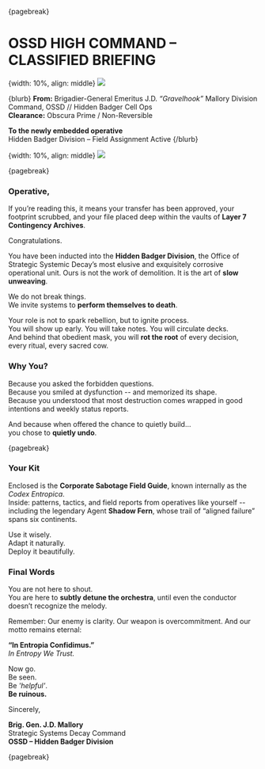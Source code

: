 {pagebreak}

# OSSD HIGH COMMAND – CLASSIFIED BRIEFING

{width: 10%, align: middle}
![](ossd_logo_trans.png)

{blurb}
**From:** Brigadier-General Emeritus J.D. *“Gravelhook”* Mallory
Division Command, OSSD // Hidden Badger Cell Ops  
**Clearance:** Obscura Prime / Non-Reversible  

**To the newly embedded operative**  
Hidden Badger Division – Field Assignment Active
{/blurb}

{width: 10%, align: middle}
![](ossd_logo_trans.png)

{pagebreak}

### Operative,

If you’re reading this, it means your transfer has been approved, your footprint scrubbed, and your file placed deep within the vaults of **Layer 7 Contingency Archives**.

Congratulations.

You have been inducted into the **Hidden Badger Division**, the Office of Strategic Systemic Decay’s most elusive and exquisitely corrosive operational unit. Ours is not the work of demolition. It is the art of **slow unweaving**.

We do not break things.  
We invite systems to **perform themselves to death**.

Your role is not to spark rebellion, but to ignite process.  
You will show up early. You will take notes. You will circulate decks.  
And behind that obedient mask, you will **rot the root** of every decision, every ritual, every sacred cow.

### Why You?

Because you asked the forbidden questions.  
Because you smiled at dysfunction -- and memorized its shape.  
Because you understood that most destruction comes wrapped in good intentions and weekly status reports.

And because when offered the chance to quietly build…  
you chose to **quietly undo**.

{pagebreak}

### Your Kit

Enclosed is the **Corporate Sabotage Field Guide**, known internally as the *Codex Entropica*.  
Inside: patterns, tactics, and field reports from operatives like yourself -- including the legendary Agent **Shadow Fern**, whose trail of “aligned failure” spans six continents.

Use it wisely.  
Adapt it naturally.  
Deploy it beautifully.

### Final Words

You are not here to shout.  
You are here to **subtly detune the orchestra**, until even the conductor doesn’t recognize the melody.

Remember: Our enemy is clarity. Our weapon is overcommitment. And our motto remains eternal:

**“In Entropia Confidimus.”**  
_In Entropy We Trust._

Now go.  
Be seen.  
Be _'helpful'_.    
**Be ruinous.**

  

Sincerely,

**Brig. Gen. J.D. Mallory**  
Strategic Systems Decay Command  
**OSSD – Hidden Badger Division**

{pagebreak}